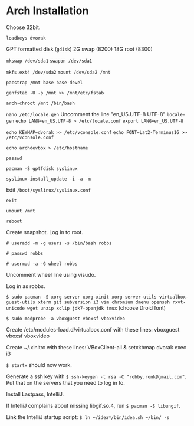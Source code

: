 # Arch Installation

Choose 32bit.

`loadkeys dvorak`

GPT formatted disk (`gdisk`)
2G swap (8200)
18G root (8300)

`mkswap /dev/sda1`
`swapon /dev/sda1`

`mkfs.ext4 /dev/sda2`
`mount /dev/sda2 /mnt`

`pacstrap /mnt base base-devel`

`genfstab -U -p /mnt >> /mnt/etc/fstab`

`arch-chroot /mnt /bin/bash`

`nano /etc/locale.gen`
Uncomment the line "en_US.UTF-8 UTF-8"
`locale-gen`
`echo LANG=en_US.UTF-8 > /etc/locale.conf`
`export LANG=en_US.UTF-8`

`echo KEYMAP=dvorak >> /etc/vconsole.conf`
`echo FONT=Lat2-Terminus16 >> /etc/vconsole.conf`

`echo archdevbox > /etc/hostname`

`passwd`

`pacman -S gptfdisk syslinux`

`syslinux-install_update -i -a -m`

Edit `/boot/syslinux/syslinux.conf`

`exit`

`umount /mnt`

`reboot`

Create snapshot.
Log in to root.

`# useradd -m -g users -s /bin/bash robbs`

`# passwd robbs`

`# usermod -a -G wheel robbs`

Uncomment wheel line using visudo.

Log in as robbs.

`$ sudo pacman -S xorg-server xorg-xinit xorg-server-utils virtualbox-guest-utils xterm git subversion i3 vim chromium dmenu openssh rxvt-unicode wget unzip xclip jdk7-openjdk tmux` (choose Droid font)

`$ sudo modprobe -a vboxguest vboxsf vboxvideo`

Create /etc/modules-load.d/virtualbox.conf with these lines:
vboxguest
vboxsf
vboxvideo

Create ~/.xinitrc with these lines:
VBoxClient-all &
setxkbmap dvorak
exec i3

`$ startx` should now work.

Generate a ssh key with `$ ssh-keygen -t rsa -C "robby.ronk@gmail.com"`. Put that on the servers that you need to log in to.

Install Lastpass, IntelliJ.

If IntelliJ complains about missing libgif.so.4, run `$ pacman -S libungif`.

Link the IntelliJ startup script: `$ ln ~/idea*/bin/idea.sh ~/bin/ -s`




